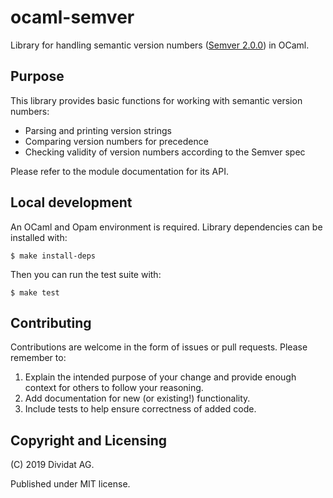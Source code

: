 # ocaml-semver

Library for handling semantic version numbers ([Semver 2.0.0](http://semver.org/spec/v2.0.0.html)) in OCaml.

## Purpose

This library provides basic functions for working with semantic version numbers:

- Parsing and printing version strings
- Comparing version numbers for precedence
- Checking validity of version numbers according to the Semver spec

Please refer to the module documentation for its API.

## Local development

An OCaml and Opam environment is required. Library dependencies can be installed with:

    $ make install-deps

Then you can run the test suite with:

    $ make test


## Contributing

Contributions are welcome in the form of issues or pull requests. Please remember to:

1. Explain the intended purpose of your change and provide enough context for others to follow your reasoning.
2. Add documentation for new (or existing!) functionality.
3. Include tests to help ensure correctness of added code.

## Copyright and Licensing

(C) 2019 Dividat AG.

Published under MIT license.

